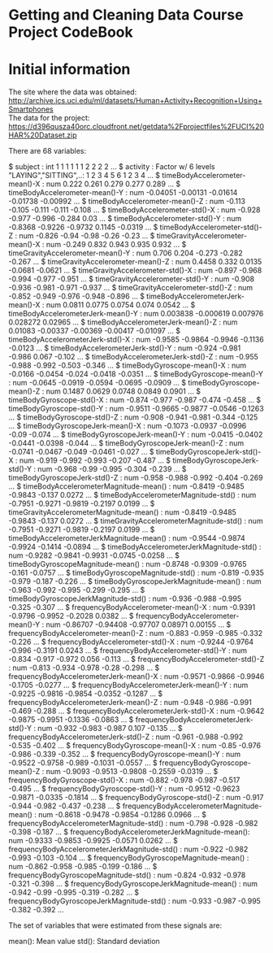 # Getting and Cleaning Data Course Project CodeBook #

# Initial information #
The site where the data was obtained:  
http://archive.ics.uci.edu/ml/datasets/Human+Activity+Recognition+Using+Smartphones      
The data for the project:  
https://d396qusza40orc.cloudfront.net/getdata%2Fprojectfiles%2FUCI%20HAR%20Dataset.zip  

There are 68 variables:

 $ subject                                       : int  1 1 1 1 1 1 2 2 2 2 ...
 $ activity                                      : Factor w/ 6 levels "LAYING","SITTING",..: 1 2 3 4 5 6 1 2 3 4 ...
 $ timeBodyAccelerometer-mean()-X                : num  0.222 0.261 0.279 0.277 0.289 ...
 $ timeBodyAccelerometer-mean()-Y                : num  -0.04051 -0.00131 -0.01614 -0.01738 -0.00992 ...
 $ timeBodyAccelerometer-mean()-Z                : num  -0.113 -0.105 -0.111 -0.111 -0.108 ...
 $ timeBodyAccelerometer-std()-X                 : num  -0.928 -0.977 -0.996 -0.284 0.03 ...
 $ timeBodyAccelerometer-std()-Y                 : num  -0.8368 -0.9226 -0.9732 0.1145 -0.0319 ...
 $ timeBodyAccelerometer-std()-Z                 : num  -0.826 -0.94 -0.98 -0.26 -0.23 ...
 $ timeGravityAccelerometer-mean()-X             : num  -0.249 0.832 0.943 0.935 0.932 ...
 $ timeGravityAccelerometer-mean()-Y             : num  0.706 0.204 -0.273 -0.282 -0.267 ...
 $ timeGravityAccelerometer-mean()-Z             : num  0.4458 0.332 0.0135 -0.0681 -0.0621 ...
 $ timeGravityAccelerometer-std()-X              : num  -0.897 -0.968 -0.994 -0.977 -0.951 ...
 $ timeGravityAccelerometer-std()-Y              : num  -0.908 -0.936 -0.981 -0.971 -0.937 ...
 $ timeGravityAccelerometer-std()-Z              : num  -0.852 -0.949 -0.976 -0.948 -0.896 ...
 $ timeBodyAccelerometerJerk-mean()-X            : num  0.0811 0.0775 0.0754 0.074 0.0542 ...
 $ timeBodyAccelerometerJerk-mean()-Y            : num  0.003838 -0.000619 0.007976 0.028272 0.02965 ...
 $ timeBodyAccelerometerJerk-mean()-Z            : num  0.01083 -0.00337 -0.00369 -0.00417 -0.01097 ...
 $ timeBodyAccelerometerJerk-std()-X             : num  -0.9585 -0.9864 -0.9946 -0.1136 -0.0123 ...
 $ timeBodyAccelerometerJerk-std()-Y             : num  -0.924 -0.981 -0.986 0.067 -0.102 ...
 $ timeBodyAccelerometerJerk-std()-Z             : num  -0.955 -0.988 -0.992 -0.503 -0.346 ...
 $ timeBodyGyroscope-mean()-X                    : num  -0.0166 -0.0454 -0.024 -0.0418 -0.0351 ...
 $ timeBodyGyroscope-mean()-Y                    : num  -0.0645 -0.0919 -0.0594 -0.0695 -0.0909 ...
 $ timeBodyGyroscope-mean()-Z                    : num  0.1487 0.0629 0.0748 0.0849 0.0901 ...
 $ timeBodyGyroscope-std()-X                     : num  -0.874 -0.977 -0.987 -0.474 -0.458 ...
 $ timeBodyGyroscope-std()-Y                     : num  -0.9511 -0.9665 -0.9877 -0.0546 -0.1263 ...
 $ timeBodyGyroscope-std()-Z                     : num  -0.908 -0.941 -0.981 -0.344 -0.125 ...
 $ timeBodyGyroscopeJerk-mean()-X                : num  -0.1073 -0.0937 -0.0996 -0.09 -0.074 ...
 $ timeBodyGyroscopeJerk-mean()-Y                : num  -0.0415 -0.0402 -0.0441 -0.0398 -0.044 ...
 $ timeBodyGyroscopeJerk-mean()-Z                : num  -0.0741 -0.0467 -0.049 -0.0461 -0.027 ...
 $ timeBodyGyroscopeJerk-std()-X                 : num  -0.919 -0.992 -0.993 -0.207 -0.487 ...
 $ timeBodyGyroscopeJerk-std()-Y                 : num  -0.968 -0.99 -0.995 -0.304 -0.239 ...
 $ timeBodyGyroscopeJerk-std()-Z                 : num  -0.958 -0.988 -0.992 -0.404 -0.269 ...
 $ timeBodyAccelerometerMagnitude-mean()         : num  -0.8419 -0.9485 -0.9843 -0.137 0.0272 ...
 $ timeBodyAccelerometerMagnitude-std()          : num  -0.7951 -0.9271 -0.9819 -0.2197 0.0199 ...
 $ timeGravityAccelerometerMagnitude-mean()      : num  -0.8419 -0.9485 -0.9843 -0.137 0.0272 ...
 $ timeGravityAccelerometerMagnitude-std()       : num  -0.7951 -0.9271 -0.9819 -0.2197 0.0199 ...
 $ timeBodyAccelerometerJerkMagnitude-mean()     : num  -0.9544 -0.9874 -0.9924 -0.1414 -0.0894 ...
 $ timeBodyAccelerometerJerkMagnitude-std()      : num  -0.9282 -0.9841 -0.9931 -0.0745 -0.0258 ...
 $ timeBodyGyroscopeMagnitude-mean()             : num  -0.8748 -0.9309 -0.9765 -0.161 -0.0757 ...
 $ timeBodyGyroscopeMagnitude-std()              : num  -0.819 -0.935 -0.979 -0.187 -0.226 ...
 $ timeBodyGyroscopeJerkMagnitude-mean()         : num  -0.963 -0.992 -0.995 -0.299 -0.295 ...
 $ timeBodyGyroscopeJerkMagnitude-std()          : num  -0.936 -0.988 -0.995 -0.325 -0.307 ...
 $ frequencyBodyAccelerometer-mean()-X           : num  -0.9391 -0.9796 -0.9952 -0.2028 0.0382 ...
 $ frequencyBodyAccelerometer-mean()-Y           : num  -0.86707 -0.94408 -0.97707 0.08971 0.00155 ...
 $ frequencyBodyAccelerometer-mean()-Z           : num  -0.883 -0.959 -0.985 -0.332 -0.226 ...
 $ frequencyBodyAccelerometer-std()-X            : num  -0.9244 -0.9764 -0.996 -0.3191 0.0243 ...
 $ frequencyBodyAccelerometer-std()-Y            : num  -0.834 -0.917 -0.972 0.056 -0.113 ...
 $ frequencyBodyAccelerometer-std()-Z            : num  -0.813 -0.934 -0.978 -0.28 -0.298 ...
 $ frequencyBodyAccelerometerJerk-mean()-X       : num  -0.9571 -0.9866 -0.9946 -0.1705 -0.0277 ...
 $ frequencyBodyAccelerometerJerk-mean()-Y       : num  -0.9225 -0.9816 -0.9854 -0.0352 -0.1287 ...
 $ frequencyBodyAccelerometerJerk-mean()-Z       : num  -0.948 -0.986 -0.991 -0.469 -0.288 ...
 $ frequencyBodyAccelerometerJerk-std()-X        : num  -0.9642 -0.9875 -0.9951 -0.1336 -0.0863 ...
 $ frequencyBodyAccelerometerJerk-std()-Y        : num  -0.932 -0.983 -0.987 0.107 -0.135 ...
 $ frequencyBodyAccelerometerJerk-std()-Z        : num  -0.961 -0.988 -0.992 -0.535 -0.402 ...
 $ frequencyBodyGyroscope-mean()-X               : num  -0.85 -0.976 -0.986 -0.339 -0.352 ...
 $ frequencyBodyGyroscope-mean()-Y               : num  -0.9522 -0.9758 -0.989 -0.1031 -0.0557 ...
 $ frequencyBodyGyroscope-mean()-Z               : num  -0.9093 -0.9513 -0.9808 -0.2559 -0.0319 ...
 $ frequencyBodyGyroscope-std()-X                : num  -0.882 -0.978 -0.987 -0.517 -0.495 ...
 $ frequencyBodyGyroscope-std()-Y                : num  -0.9512 -0.9623 -0.9871 -0.0335 -0.1814 ...
 $ frequencyBodyGyroscope-std()-Z                : num  -0.917 -0.944 -0.982 -0.437 -0.238 ...
 $ frequencyBodyAccelerometerMagnitude-mean()    : num  -0.8618 -0.9478 -0.9854 -0.1286 0.0966 ...
 $ frequencyBodyAccelerometerMagnitude-std()     : num  -0.798 -0.928 -0.982 -0.398 -0.187 ...
 $ frequencyBodyAccelerometerJerkMagnitude-mean(): num  -0.9333 -0.9853 -0.9925 -0.0571 0.0262 ...
 $ frequencyBodyAccelerometerJerkMagnitude-std() : num  -0.922 -0.982 -0.993 -0.103 -0.104 ...
 $ frequencyBodyGyroscopeMagnitude-mean()        : num  -0.862 -0.958 -0.985 -0.199 -0.186 ...
 $ frequencyBodyGyroscopeMagnitude-std()         : num  -0.824 -0.932 -0.978 -0.321 -0.398 ...
 $ frequencyBodyGyroscopeJerkMagnitude-mean()    : num  -0.942 -0.99 -0.995 -0.319 -0.282 ...
 $ frequencyBodyGyroscopeJerkMagnitude-std()     : num  -0.933 -0.987 -0.995 -0.382 -0.392 ...
 
The set of variables that were estimated from these signals are: 

mean(): Mean value
std(): Standard deviation
 
